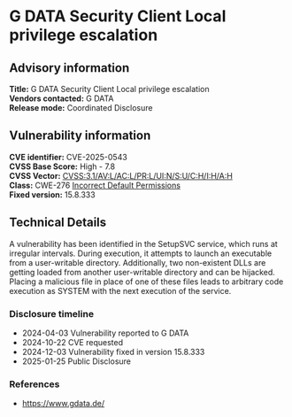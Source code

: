 # G DATA Security Client Local privilege escalation

## Advisory information
**Title:** G DATA Security Client Local privilege escalation  
**Vendors contacted:** G DATA  
**Release mode:** Coordinated Disclosure

## Vulnerability information

**CVE identifier:** CVE-2025-0543  
**CVSS Base Score:** High - 7.8  
**CVSS Vector:** [CVSS:3.1/AV:L/AC:L/PR:L/UI:N/S:U/C:H/I:H/A:H](https://cvss.js.org/#CVSS:3.1/AV:L/AC:L/PR:L/UI:N/S:U/C:H/I:H/A:H)  
**Class:** CWE-276 [Incorrect Default Permissions](https://cwe.mitre.org/data/definitions/276)   
**Fixed version:** 15.8.333

## Technical Details

A vulnerability has been identified in the SetupSVC service, which runs at irregular intervals. During execution, it attempts to launch an executable from a user-writable directory. Additionally, two non-existent DLLs are getting loaded from another user-writable directory and can be hijacked. Placing a malicious file in place of one of these files leads to arbitrary code execution as SYSTEM with the next execution of the service.

### Disclosure timeline

- 2024-04-03 Vulnerability reported to G DATA
- 2024-10-22 CVE requested
- 2024-12-03 Vulnerability fixed in version 15.8.333
- 2025-01-25 Public Disclosure

### References
- https://www.gdata.de/
